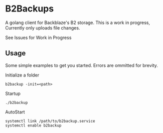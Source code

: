 # B2Backups

A golang client for Backblaze's B2 storage. This is a work in progress, Currently only uploads file changes.

See Issues for Work in Progress

## Usage

Some simple examples to get you started. Errors are ommitted for brevity. 


Initialize a folder
~~~
b2backup -init=<path>
~~~

Startup
~~~
./b2backup
~~~

AutoStart
~~~
systemctl link /path/to/b2backup.service
systemctl enable b2backup
~~~